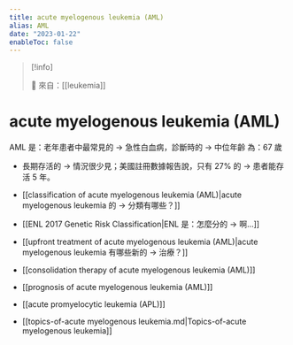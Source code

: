 ```yaml
---
title: acute myelogenous leukemia (AML)
alias: AML
date: "2023-01-22"
enableToc: false
---
```


> [!info]
>
> 🌱 來自：[[leukemia]]

# acute myelogenous leukemia (AML)

AML 是：老年患者中最常見的 → 急性白血病，診斷時的 → 中位年齡 為：67 歲

- 長期存活的 → 情況很少見；美國註冊數據報告說，只有 27% 的 → 患者能存活 5 年。

- [[classification of acute myelogenous leukemia (AML)|acute myelogenous leukemia 的 → 分類有哪些？]]
- [[ENL 2017 Genetic Risk Classification|ENL 是：怎麼分的 → 啊…]]
- [[upfront treatment of acute myelogenous leukemia (AML)|acute myelogenous leukemia 有哪些新的 → 治療？]]
- [[consolidation therapy of acute myelogenous leukemia (AML)]]
- [[prognosis of acute myelogenous leukemia (AML)]]
- [[acute promyelocytic leukemia (APL)]]
- [[topics-of-acute myelogenous leukemia.md|Topics-of-acute myelogenous leukemia]]
